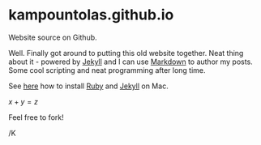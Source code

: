 # kampountolas.github.io

Website source on Github.

Well. Finally got around to putting this old website together. Neat thing about it - powered by [Jekyll](http://jekyllrb.com) and I can use [Markdown](https://daringfireball.net/projects/markdown/) to author my posts. Some cool scripting and neat programming after long time.

See [here](https://learn.cloudcannon.com/jekyll/install-jekyll-on-os-x/) how to install [Ruby](https://www.ruby-lang.org/en/) and [Jekyll](http://jekyllrb.com) on Mac. 

$x+y = z$

Feel free to fork!

/K
